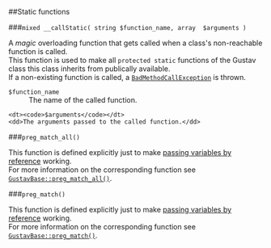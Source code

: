 ##Static functions

###`mixed __callStatic( string $function_name, array  $arguments )`

A *magic* overloading function that gets called when a class's non-reachable function is called.  
This function is used to make all `protected static` functions of the Gustav class this class inherits from publically available.  
If a non-existing function is called, a [`BadMethodCallException`](http://php.net/manual/en/class.badmethodcallexception.php) is thrown.

<dl>
    <dt><code>$function_name</code></dt>
    <dd>The name of the called function.</dd>
    
    <dt><code>$arguments</code></dt>
    <dd>The arguments passed to the called function.</dd>
</dl>

###`preg_match_all()`

This function is defined explicitly just to make [passing variables by reference](http://php.net/manual/en/language.references.pass.php) working.  
For more information on the corresponding function see [`GustavBase::preg_match_all()`](Private-API%3a-GustavBase#preg_match_all).

###`preg_match()`

This function is defined explicitly just to make [passing variables by reference](http://php.net/manual/en/language.references.pass.php) working.  
For more information on the corresponding function see [`GustavBase::preg_match()`](Private-API%3a-GustavBase#preg_match).
